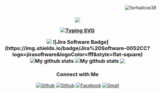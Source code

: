 <p align="right"> <img src="https://komarev.com/ghpvc/?username=farhadcse38&label=Profile%20views&color=0e75b6&style=flat" alt="farhadcse38" /> </p>
<h3 align="center"><img src="https://readme-typing-svg.herokuapp.com?color=%233B3838&size=25&center=true&vCenter=true&width=600&height=50&lines=Hi+👋,+I'm+Farhad+Hossain" />

   [![Typing SVG](https://readme-typing-svg.herokuapp.com/?lines=I+am+a+Passionate+SQA+Engineer)](/)
  

<img src="https://img.shields.io/badge/Visual_Studio_Code-0078D4?style=for-the-badge&logo=visual%20studio%20code&logoColor=white" />
![Jira Software Badge](https://img.shields.io/badge/Jira%20Software-0052CC?logo=jirasoftware&logoColor=fff&style=flat-square)


  
  <!--
**farhadcse38/farhadcse38** is a ✨ _special_ ✨ repository because its `README.md` (this file) appears on your GitHub profile.

Here are some ideas to get you started:

- 🔭 I’m currently working on ...
- 🌱 I’m currently learning ...
- 👯 I’m looking to collaborate on ...
- 🤔 I’m looking for help with ...
- 💬 Ask me about ...
- 📫 How to reach me: ...
- 😄 Pronouns: ...
- ⚡ Fun fact: ...
-->



<img align="center" src="https://github-readme-streak-stats.herokuapp.com?user=farhadcse38&theme=vue-dark&hide_border=true&date_format=M%20j%5B%2C%20Y%5D" alt="My github stats" />

<img align="center" src="https://github-readme-stats.vercel.app/api?username=farhadcse38&show_icons=true&include_all_commits=true&theme=cobalt&hide_border=true" alt="My github stats" /> 

<img align="center" src="https://github-readme-stats.vercel.app/api/top-langs/?username=farhadcse38&layout=compact&theme=cobalt&hide_border=true" />

<h3 align="center">Connect with Me</h3>

<p align="center">
   <a href="https://github.com/farhadcse38"><img alt="Github" src="https://img.shields.io/badge/GitHub-%2312100E.svg?&style=for-the-badge&logo=Github&logoColor=white" /></a>
   <a href="https://www.linkedin.com/in/farhad-hossain-66a834167"><img alt="Github" src="https://img.shields.io/badge/linkedin-%230077B5.svg?&style=for-the-badge&logo=linkedin&logoColor=white" /></a>
   <a href="https://www.facebook.com/profile.php?id=100089626758976"><img alt="Facebook" src="https://img.shields.io/badge/Facebook-%231877F2.svg?style=for-the-badge&logo=Facebook&logoColor=white"/></a>
   <a href="mailto:farhad.h.junnun@gmail.com"><img  alt="Gmail" src="https://img.shields.io/badge/Gmail-D14836?style=for-the-badge&logo=gmail&logoColor=white" /></a>
</p>
